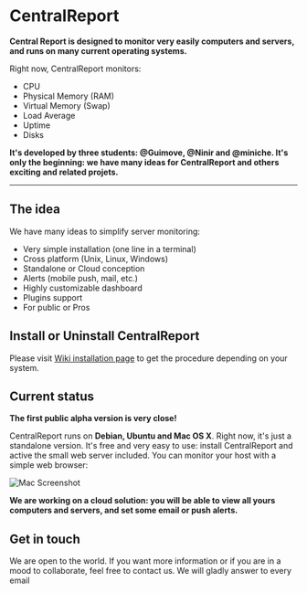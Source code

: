 # CentralReport

**Central Report is designed to monitor very easily computers and servers, and runs on many current operating systems.**

Right now, CentralReport monitors:

* CPU
* Physical Memory (RAM)
* Virtual Memory (Swap)
* Load Average
* Uptime
* Disks

**It's developed by three students: @Guimove, @Ninir and @miniche. It's only the beginning: we have many ideas for CentralReport and others exciting and related projets.**

****

## The idea

We have many ideas to simplify server monitoring:

* Very simple installation (one line in a terminal)
* Cross platform (Unix, Linux, Windows)
* Standalone or Cloud conception
* Alerts (mobile push, mail, etc.)
* Highly customizable dashboard
* Plugins support
* For public or Pros


## Install or Uninstall CentralReport
Please visit [Wiki installation page](https://github.com/CentralReport/CentralReport/wiki/Installation) to get the procedure depending on your system.


## Current status
**The first public alpha version is very close!**

CentralReport runs on **Debian, Ubuntu and Mac OS X**.
Right now, it's just a standalone version. It's free and very easy to use: install CentralReport and active the small web server included. You can monitor your host with a simple web browser:

![Mac Screenshot](https://raw.github.com/CentralReport/CentralReport/develop/tools/screenshots/Capture_Mac.png)


__We are working on a cloud solution: you will be able to view all yours computers and servers, and set some email or push alerts.__


## Get in touch
We are open to the world. If you want more information or if you are in a mood to collaborate, feel free to contact us.
We will gladly answer to every email
